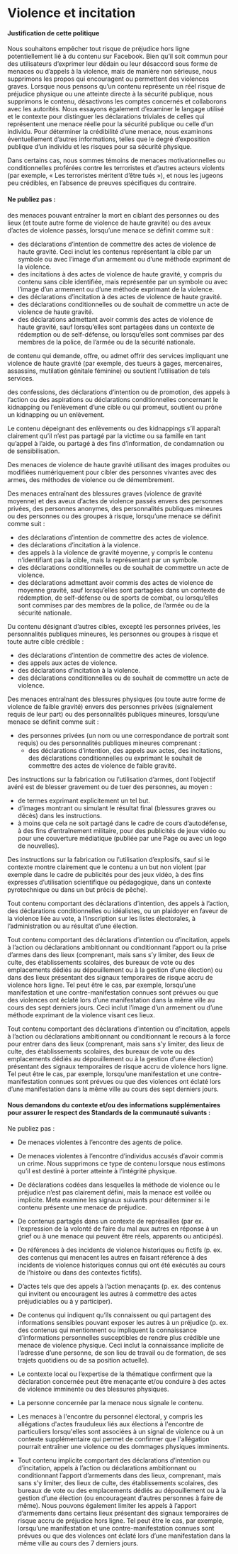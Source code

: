 Violence et incitation
======================

#### Justification de cette politique

Nous souhaitons empêcher tout risque de préjudice hors ligne potentiellement lié à du contenu sur Facebook. Bien qu’il soit commun pour des utilisateurs d’exprimer leur dédain ou leur désaccord sous forme de menaces ou d’appels à la violence, mais de manière non sérieuse, nous supprimons les propos qui encouragent ou permettent des violences graves. Lorsque nous pensons qu’un contenu représente un réel risque de préjudice physique ou une atteinte directe à la sécurité publique, nous supprimons le contenu, désactivons les comptes concernés et collaborons avec les autorités. Nous essayons également d’examiner le langage utilisé et le contexte pour distinguer les déclarations triviales de celles qui représentent une menace réelle pour la sécurité publique ou celle d’un individu. Pour déterminer la crédibilité d’une menace, nous examinons éventuellement d’autres informations, telles que le degré d’exposition publique d’un individu et les risques pour sa sécurité physique.

Dans certains cas, nous sommes témoins de menaces motivationnelles ou conditionnelles proférées contre les terroristes et d’autres acteurs violents (par exemple, « Les terroristes méritent d’être tués »), et nous les jugeons peu crédibles, en l’absence de preuves spécifiques du contraire.

#### Ne publiez pas :

des menaces pouvant entraîner la mort en ciblant des personnes ou des lieux (et toute autre forme de violence de haute gravité) ou des aveux d’actes de violence passés, lorsqu’une menace se définit comme suit :

* des déclarations d’intention de commettre des actes de violence de haute gravité. Ceci inclut les contenus représentant la cible par un symbole ou avec l’image d’un armement ou d’une méthode exprimant de la violence.
* des incitations à des actes de violence de haute gravité, y compris du contenu sans cible identifiée, mais représentée par un symbole ou avec l’image d’un armement ou d’une méthode exprimant de la violence.
* des déclarations d’incitation à des actes de violence de haute gravité.
* des déclarations conditionnelles ou de souhait de commettre un acte de violence de haute gravité.
* des déclarations admettant avoir commis des actes de violence de haute gravité, sauf lorsqu’elles sont partagées dans un contexte de rédemption ou de self-défense, ou lorsqu’elles sont commises par des membres de la police, de l’armée ou de la sécurité nationale.

de contenu qui demande, offre, ou admet offrir des services impliquant une violence de haute gravité (par exemple, des tueurs à gages, mercenaires, assassins, mutilation génitale féminine) ou soutient l’utilisation de tels services.

des confessions, des déclarations d’intention ou de promotion, des appels à l’action ou des aspirations ou déclarations conditionnelles concernant le kidnapping ou l’enlèvement d’une cible ou qui promeut, soutient ou prône un kidnapping ou un enlèvement.

Le contenu dépeignant des enlèvements ou des kidnappings s’il apparaît clairement qu’il n’est pas partagé par la victime ou sa famille en tant qu’appel à l’aide, ou partagé à des fins d’information, de condamnation ou de sensibilisation.

Des menaces de violence de haute gravité utilisant des images produites ou modifiées numériquement pour cibler des personnes vivantes avec des armes, des méthodes de violence ou de démembrement.

Des menaces entraînant des blessures graves (violence de gravité moyenne) et des aveux d’actes de violence passés envers des personnes privées, des personnes anonymes, des personnalités publiques mineures ou des personnes ou des groupes à risque, lorsqu’une menace se définit comme suit :

* des déclarations d’intention de commettre des actes de violence.
* des déclarations d’incitation à la violence.
* des appels à la violence de gravité moyenne, y compris le contenu n’identifiant pas la cible, mais la représentant par un symbole.
* des déclarations conditionnelles ou de souhait de commettre un acte de violence.
* des déclarations admettant avoir commis des actes de violence de moyenne gravité, sauf lorsqu’elles sont partagées dans un contexte de rédemption, de self-défense ou de sports de combat, ou lorsqu’elles sont commises par des membres de la police, de l’armée ou de la sécurité nationale.

Du contenu désignant d’autres cibles, excepté les personnes privées, les personnalités publiques mineures, les personnes ou groupes à risque et toute autre cible crédible :

* des déclarations d’intention de commettre des actes de violence.
* des appels aux actes de violence.
* des déclarations d’incitation à la violence.
* des déclarations conditionnelles ou de souhait de commettre un acte de violence.

Des menaces entraînant des blessures physiques (ou toute autre forme de violence de faible gravité) envers des personnes privées (signalement requis de leur part) ou des personnalités publiques mineures, lorsqu’une menace se définit comme suit :

* des personnes privées (un nom ou une correspondance de portrait sont requis) ou des personnalités publiques mineures comprenant :
    * des déclarations d’intention, des appels aux actes, des incitations, des déclarations conditionnelles ou exprimant le souhait de commettre des actes de violence de faible gravité.

Des instructions sur la fabrication ou l’utilisation d’armes, dont l’objectif avéré est de blesser gravement ou de tuer des personnes, au moyen :

* de termes exprimant explicitement un tel but.
* d’images montrant ou simulant le résultat final (blessures graves ou décès) dans les instructions.
* à moins que cela ne soit partagé dans le cadre de cours d’autodéfense, à des fins d’entraînement militaire, pour des publicités de jeux vidéo ou pour une couverture médiatique (publiée par une Page ou avec un logo de nouvelles).

Des instructions sur la fabrication ou l’utilisation d’explosifs, sauf si le contexte montre clairement que le contenu a un but non violent (par exemple dans le cadre de publicités pour des jeux vidéo, à des fins expresses d’utilisation scientifique ou pédagogique, dans un contexte pyrotechnique ou dans un but précis de pêche).

Tout contenu comportant des déclarations d’intention, des appels à l’action, des déclarations conditionnelles ou idéalistes, ou un plaidoyer en faveur de la violence liée au vote, à l’inscription sur les listes électorales, à l’administration ou au résultat d’une élection.

Tout contenu comportant des déclarations d’intention ou d’incitation, appels à l’action ou déclarations ambitionnant ou conditionnant l’apport ou la prise d’armes dans des lieux (comprenant, mais sans s’y limiter, des lieux de culte, des établissements scolaires, des bureaux de vote ou des emplacements dédiés au dépouillement ou à la gestion d’une élection) ou dans des lieux présentant des signaux temporaires de risque accru de violence hors ligne. Tel peut être le cas, par exemple, lorsqu’une manifestation et une contre-manifestation connues sont prévues ou que des violences ont éclaté lors d’une manifestation dans la même ville au cours des sept derniers jours. Ceci inclut l’image d’un armement ou d’une méthode exprimant de la violence visant ces lieux.

Tout contenu comportant des déclarations d’intention ou d’incitation, appels à l’action ou déclarations ambitionnant ou conditionnant le recours à la force pour entrer dans des lieux (comprenant, mais sans s’y limiter, des lieux de culte, des établissements scolaires, des bureaux de vote ou des emplacements dédiés au dépouillement ou à la gestion d’une élection) présentant des signaux temporaires de risque accru de violence hors ligne. Tel peut être le cas, par exemple, lorsqu’une manifestation et une contre-manifestation connues sont prévues ou que des violences ont éclaté lors d’une manifestation dans la même ville au cours des sept derniers jours.

#### Nous demandons du contexte et/ou des informations supplémentaires pour assurer le respect des Standards de la communauté suivants :

Ne publiez pas :

* De menaces violentes à l’encontre des agents de police.
* De menaces violentes à l’encontre d’individus accusés d’avoir commis un crime. Nous supprimons ce type de contenu lorsque nous estimons qu’il est destiné à porter atteinte à l’intégrité physique.

* De déclarations codées dans lesquelles la méthode de violence ou le préjudice n’est pas clairement défini, mais la menace est voilée ou implicite. Meta examine les signaux suivants pour déterminer si le contenu présente une menace de préjudice.

* De contenus partagés dans un contexte de représailles (par ex. l’expression de la volonté de faire du mal aux autres en réponse à un grief ou à une menace qui peuvent être réels, apparents ou anticipés).
* De références à des incidents de violence historiques ou fictifs (p. ex. des contenus qui menacent les autres en faisant référence à des incidents de violence historiques connus qui ont été exécutés au cours de l’histoire ou dans des contextes fictifs).
* D’actes tels que des appels à l’action menaçants (p. ex. des contenus qui invitent ou encouragent les autres à commettre des actes préjudiciables ou à y participer).
* De contenus qui indiquent qu’ils connaissent ou qui partagent des informations sensibles pouvant exposer les autres à un préjudice (p. ex. des contenus qui mentionnent ou impliquent la connaissance d’informations personnelles susceptibles de rendre plus crédible une menace de violence physique. Ceci inclut la connaissance implicite de l’adresse d’une personne, de son lieu de travail ou de formation, de ses trajets quotidiens ou de sa position actuelle).
* Le contexte local ou l’expertise de la thématique confirment que la déclaration concernée peut être menaçante et/ou conduire à des actes de violence imminente ou des blessures physiques.
* La personne concernée par la menace nous signale le contenu.

* Les menaces à l'encontre du personnel électoral, y compris les allégations d'actes frauduleux liés aux élections à l'encontre de particuliers lorsqu'elles sont associées à un signal de violence ou à un contexte supplémentaire qui permet de confirmer que l'allégation pourrait entraîner une violence ou des dommages physiques imminents.
* Tout contenu implicite comportant des déclarations d’intention ou d’incitation, appels à l’action ou déclarations ambitionnant ou conditionnant l’apport d’armements dans des lieux, comprenant, mais sans s’y limiter, des lieux de culte, des établissements scolaires, des bureaux de vote ou des emplacements dédiés au dépouillement ou à la gestion d’une élection (ou encourageant d’autres personnes à faire de même). Nous pouvons également limiter les appels à l’apport d’armements dans certains lieux présentant des signaux temporaires de risque accru de préjudice hors ligne. Tel peut être le cas, par exemple, lorsqu’une manifestation et une contre-manifestation connues sont prévues ou que des violences ont éclaté lors d’une manifestation dans la même ville au cours des 7 derniers jours.